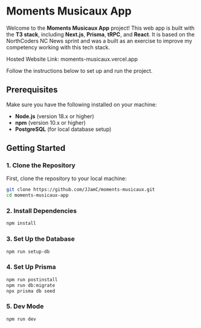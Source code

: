 # Moments Musicaux App

Welcome to the **Moments Musicaux App** project! This web app is built with the **T3 stack**, including **Next.js**, **Prisma**, **tRPC**, and **React**.
It is based on the NorthCoders NC News sprint and was a built as an exercise to improve my competency working with this tech stack.

Hosted Website Link: moments-musicaux.vercel.app


Follow the instructions below to set up and run the project.

## Prerequisites

Make sure you have the following installed on your machine:

- **Node.js** (version 18.x or higher)
- **npm** (version 10.x or higher)
- **PostgreSQL** (for local database setup)

## Getting Started

### 1. Clone the Repository

First, clone the repository to your local machine:

```bash
git clone https://github.com/JJamC/moments-musicaux.git
cd moments-musicaux-app
```
### 2. Install Dependencies

```bash
npm install
```

### 3. Set Up the Database

```bash
npm run setup-db
```

### 4. Set Up Prisma

```bash
npm run postinstall
npm run db:migrate
npx prisma db seed
```

### 5. Dev Mode

```bash
npm run dev
```


